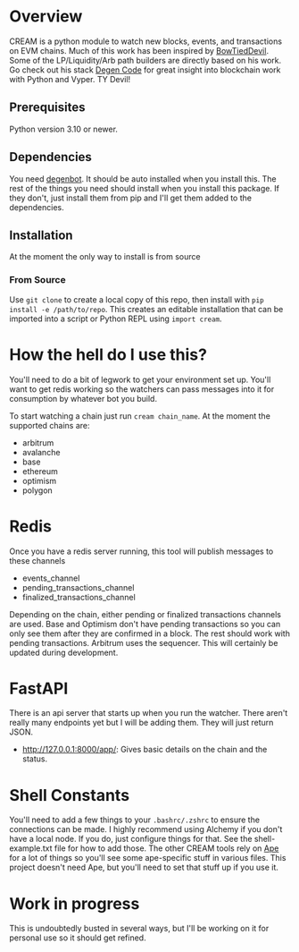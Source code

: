 # Overview
CREAM is a python module to watch new blocks, events, and transactions on EVM chains. Much of this work has been inspired by [BowTiedDevil](https://twitter.com/BowTiedDevil). Some of the LP/Liquidity/Arb path builders are directly based on his work. Go check out his stack [Degen Code](https://www.degencode.com/) for great insight into blockchain work with Python and Vyper. TY Devil!

## Prerequisites
Python version 3.10 or newer.

## Dependencies
You need [degenbot](https://github.com/BowTiedDevil/degenbot). It should be auto installed when you install this. The rest of the things you need should install when you install this package. If they don't, just install them from pip and I'll get them added to the dependencies.

## Installation
At the moment the only way to install is from source

### From Source
Use `git clone` to create a local copy of this repo, then install with `pip install -e /path/to/repo`. This creates an editable installation that can be imported into a script or Python REPL using `import cream`.

# How the hell do I use this?
You'll need to do a bit of legwork to get your environment set up. You'll want to get redis working so the watchers can pass messages into it for consumption by whatever bot you build.

To start watching a chain just run `cream chain_name`. At the moment the supported chains are:

 - arbitrum
 - avalanche
 - base
 - ethereum
 - optimism
 - polygon

# Redis
Once you have a redis server running, this tool will publish messages to these channels

 - events_channel
 - pending_transactions_channel
 - finalized_transactions_channel

Depending on the chain, either pending or finalized transactions channels are used. Base and Optimism don't have pending transactions so you can only see them after they are confirmed in a block. The rest should work with pending transactions. Arbitrum uses the sequencer. This will certainly be updated during development.

# FastAPI
There is an api server that starts up when you run the watcher. There aren't really many endpoints yet but I will be adding them. They will just return JSON.

 - http://127.0.0.1:8000/app/: Gives basic details on the chain and the status.

# Shell Constants
You'll need to add a few things to your `.bashrc/.zshrc` to ensure the connections can be made. I highly recommend using Alchemy if you don't have a local node. If you do, just configure things for that. See the shell-example.txt file for how to add those. The other CREAM tools rely on [Ape](https://github.com/ApeWorX/ape) for a lot of things so you'll see some ape-specific stuff in various files. This project doesn't need Ape, but you'll need to set that stuff up if you use it.

# Work in progress
This is undoubtedly busted in several ways, but I'll be working on it for personal use so it should get refined.